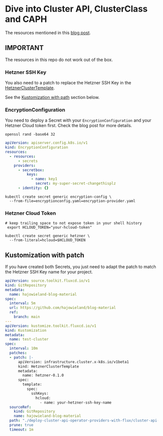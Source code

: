 # Dive into Cluster API, ClusterClass and CAPH

The resources mentioned in this [blog post](https://wieland.tech/blog/cluster-api-on-hetzner-with-clusterclass).


## IMPORTANT

The resources in this repo do not work out of the box.

### Hetzner SSH Key

You also need to a patch to replace the Hetzner SSH Key in the [HetznerClusterTemplate](resources/hetznerclustertemplate.yaml).

See the [Kustomization with path](#kustomization-with-patch) section below.


### EncryptionConfiguration

You need to deploy a Secret with your `EncryptionConfiguration` and your Hetzner Cloud token first. Check the blog post for more details.


```shell
openssl rand -base64 32
```


```yaml showLineNumbers
apiVersion: apiserver.config.k8s.io/v1
kind: EncryptionConfiguration
resources:
  - resources:
      - secrets
    providers:
      - secretbox:
          keys:
            - name: key1
              secret: my-super-secret-changethisplz
      - identity: {}
```

```shell
kubectl create secret generic encryption-config \
  --from-file=encryptionconfig.yaml=encryption-provider.yaml
```


### Hetzner Cloud Token

```shell
# keep trailing space to not expose token in your shell history
 export HCLOUD_TOKEN="your-hcloud-token"

kubectl create secret generic hetzner \
  --from-literal=hcloud=$HCLOUD_TOKEN
```

## Kustomization with patch

If you have created both Secrets, you just need to adapt the patch to match the Hetzner SSH Key name for your project.

```yaml showLineNumbers
apiVersion: source.toolkit.fluxcd.io/v1
kind: GitRepository
metadata:
  name: hajowieland-blog-material
spec:
  interval: 5m
  url: https://github.com/hajowieland/blog-material
  ref:
    branch: main
---
apiVersion: kustomize.toolkit.fluxcd.io/v1
kind: Kustomization
metadata:
  name: test-cluster
spec:
  interval: 10m
  patches:
  - patch: |-
      apiVersion: infrastructure.cluster.x-k8s.io/v1beta1
      kind: HetznerClusterTemplate
      metadata:
        name: hetzner-0.1.0
      spec:
        template:
          spec:
            sshKeys:
              hcloud:
                - name: your-hetzner-ssh-key-name
  sourceRef:
    kind: GitRepository
    name: hajowieland-blog-material
  path: "./deploy-cluster-api-operator-providers-with-flux/cluster-api-on-hetzner-with-clusterclass"
  prune: true
  timeout: 1m
```
